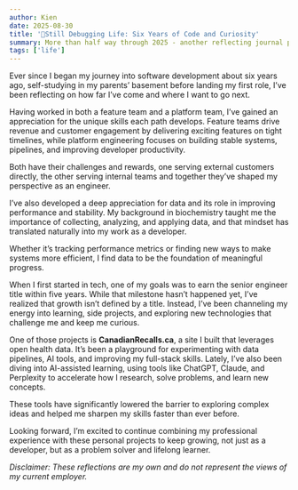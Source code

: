```yaml
---
author: Kien
date: 2025-08-30
title: '🌱Still Debugging Life: Six Years of Code and Curiosity'
summary: More than half way through 2025 - another reflecting journal post.
tags: ['life']
---
```


Ever since I began my journey into software development about six years ago, self-studying in my parents’ basement before landing my first role, I’ve been reflecting on how far I’ve come and where I want to go next.

Having worked in both a feature team and a platform team, I’ve gained an appreciation for the unique skills each path develops. Feature teams drive revenue and customer engagement by delivering exciting features on tight timelines, while platform engineering focuses on building stable systems, pipelines, and improving developer productivity.

Both have their challenges and rewards, one serving external customers directly, the other serving internal teams and together they’ve shaped my perspective as an engineer.

I’ve also developed a deep appreciation for data and its role in improving performance and stability. My background in biochemistry taught me the importance of collecting, analyzing, and applying data, and that mindset has translated naturally into my work as a developer.

Whether it’s tracking performance metrics or finding new ways to make systems more efficient, I find data to be the foundation of meaningful progress.

When I first started in tech, one of my goals was to earn the senior engineer title within five years. While that milestone hasn’t happened yet, I’ve realized that growth isn’t defined by a title. Instead, I’ve been channeling my energy into learning, side projects, and exploring new technologies that challenge me and keep me curious.

One of those projects is **CanadianRecalls.ca**, a site I built that leverages open health data. It’s been a playground for experimenting with data pipelines, AI tools, and improving my full-stack skills. Lately, I’ve also been diving into AI-assisted learning, using tools like ChatGPT, Claude, and Perplexity to accelerate how I research, solve problems, and learn new concepts.

These tools have significantly lowered the barrier to exploring complex ideas and helped me sharpen my skills faster than ever before.

Looking forward, I’m excited to continue combining my professional experience with these personal projects to keep growing, not just as a developer, but as a problem solver and lifelong learner.

_Disclaimer: These reflections are my own and do not represent the views of my current employer._
